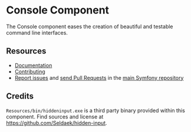 Console Component
=================

The Console component eases the creation of beautiful and testable command line
interfaces.

Resources
---------

  * [Documentation](https://symfony.com/doc/current/components/console.html)
  * [Contributing](https://symfony.com/doc/current/contributing/home)
  * [Report issues](https://github.com/symfony/symfony/issues) and
    [send Pull Requests](https://github.com/symfony/symfony/pulls)
    in the [main Symfony repository](https://github.com/symfony/symfony)

Credits
-------

`Resources/bin/hiddeninput.exe` is a third party binary provided within this
component. Find sources and license at https://github.com/Seldaek/hidden-input.
